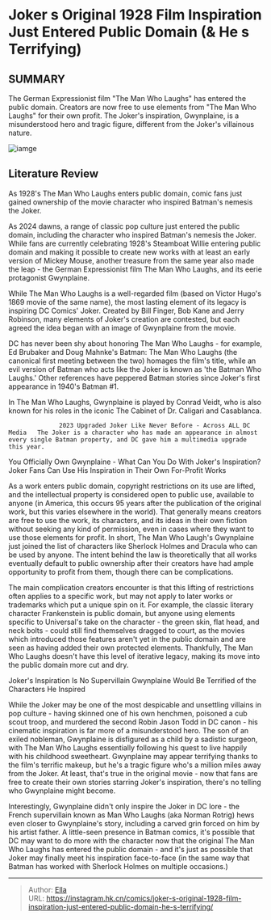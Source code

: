 # Joker s Original 1928 Film Inspiration Just Entered Public Domain (&amp; He s Terrifying)


## SUMMARY 



  The German Expressionist film &#34;The Man Who Laughs&#34; has entered the public domain.   Creators are now free to use elements from &#34;The Man Who Laughs&#34; for their own profit.   The Joker&#39;s inspiration, Gwynplaine, is a misunderstood hero and tragic figure, different from the Joker&#39;s villainous nature.  

![iamge](https://static1.srcdn.com/wordpress/wp-content/uploads/2024/01/joker-and-the-man-who-laughed-movie-inspiration.jpg)

## Literature Review

As 1928&#39;s The Man Who Laughs enters public domain, comic fans just gained ownership of the movie character who inspired Batman&#39;s nemesis the Joker.




As 2024 dawns, a range of classic pop culture just entered the public domain, including the character who inspired Batman&#39;s nemesis the Joker. While fans are currently celebrating 1928&#39;s Steamboat Willie entering public domain and making it possible to create new works with at least an early version of Mickey Mouse, another treasure from the same year also made the leap - the German Expressionist film The Man Who Laughs, and its eerie protagonist Gwynplaine.




While The Man Who Laughs is a well-regarded film (based on Victor Hugo&#39;s 1869 movie of the same name), the most lasting element of its legacy is inspiring DC Comics&#39; Joker. Created by Bill Finger, Bob Kane and Jerry Robinson, many elements of Joker&#39;s creation are contested, but each agreed the idea began with an image of Gwynplaine from the movie.

          

DC has never been shy about honoring The Man Who Laughs - for example, Ed Brubaker and Doug Mahnke&#39;s Batman: The Man Who Laughs (the canonical first meeting between the two) homages the film&#39;s title, while an evil version of Batman who acts like the Joker is known as &#39;the Batman Who Laughs.&#39; Other references have peppered Batman stories since Joker&#39;s first appearance in 1940&#39;s Batman #1.






In The Man Who Laughs, Gwynplaine is played by Conrad Veidt, who is also known for his roles in the iconic The Cabinet of Dr. Caligari and Casablanca.




                  2023 Upgraded Joker Like Never Before - Across ALL DC Media   The Joker is a character who has made an appearance in almost every single Batman property, and DC gave him a multimedia upgrade this year.   


 You Officially Own Gwynplaine - What Can You Do With Joker&#39;s Inspiration? 
Joker Fans Can Use His Inspiration in Their Own For-Profit Works
          

As a work enters public domain, copyright restrictions on its use are lifted, and the intellectual property is considered open to public use, available to anyone (in America, this occurs 95 years after the publication of the original work, but this varies elsewhere in the world). That generally means creators are free to use the work, its characters, and its ideas in their own fiction without seeking any kind of permission, even in cases where they want to use those elements for profit. In short, The Man Who Laugh&#39;s Gwynplaine just joined the list of characters like Sherlock Holmes and Dracula who can be used by anyone. The intent behind the law is theoretically that all works eventually default to public ownership after their creators have had ample opportunity to profit from them, though there can be complications.




The main complication creators encounter is that this lifting of restrictions often applies to a specific work, but may not apply to later works or trademarks which put a unique spin on it. For example, the classic literary character Frankenstein is public domain, but anyone using elements specific to Universal&#39;s take on the character - the green skin, flat head, and neck bolts - could still find themselves dragged to court, as the movies which introduced those features aren&#39;t yet in the public domain and are seen as having added their own protected elements. Thankfully, The Man Who Laughs doesn&#39;t have this level of iterative legacy, making its move into the public domain more cut and dry.



 Joker&#39;s Inspiration Is No Supervillain 
Gwynplaine Would Be Terrified of the Characters He Inspired
          

While the Joker may be one of the most despicable and unsettling villains in pop culture - having skinned one of his own henchmen, poisoned a cub scout troop, and murdered the second Robin Jason Todd in DC canon - his cinematic inspiration is far more of a misunderstood hero. The son of an exiled nobleman, Gwynplaine is disfigured as a child by a sadistic surgeon, with The Man Who Laughs essentially following his quest to live happily with his childhood sweetheart. Gwynplaine may appear terrifying thanks to the film&#39;s terrific makeup, but he&#39;s a tragic figure who&#39;s a million miles away from the Joker. At least, that&#39;s true in the original movie - now that fans are free to create their own stories starring Joker&#39;s inspiration, there&#39;s no telling who Gwynplaine might become.




Interestingly, Gwynplaine didn&#39;t only inspire the Joker in DC lore - the French supervillain known as Man Who Laughs (aka Norman Rotrig) hews even closer to Gwynplaine&#39;s story, including a carved grin forced on him by his artist father. A little-seen presence in Batman comics, it&#39;s possible that DC may want to do more with the character now that the original The Man Who Laughs has entered the public domain - and it&#39;s just as possible that Joker may finally meet his inspiration face-to-face (in the same way that Batman has worked with Sherlock Holmes on multiple occasions.)



---

> Author: [Ella](https://instagram.hk.cn/)  
> URL: https://instagram.hk.cn/comics/joker-s-original-1928-film-inspiration-just-entered-public-domain-he-s-terrifying/  


